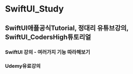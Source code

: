 # SwiftUI_Study
## SwiftUI애플공식Tutorial, 정대리 유튜브강의, SwiftUI_CodersHigh튜토리얼 
### SwiftUI 강의 - 여러가지 기능 따라해보기
### Udemy유료강의

